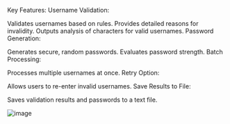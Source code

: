 Key Features:
Username Validation:

Validates usernames based on rules.
Provides detailed reasons for invalidity.
Outputs analysis of characters for valid usernames.
Password Generation:

Generates secure, random passwords.
Evaluates password strength.
Batch Processing:

Processes multiple usernames at once.
Retry Option:

Allows users to re-enter invalid usernames.
Save Results to File:

Saves validation results and passwords to a text file.

![image](https://github.com/user-attachments/assets/2473e2cc-a100-430e-93fa-974c92700728)

